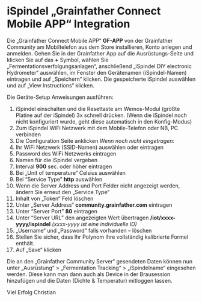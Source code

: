 # iSpindel „Grainfather Connect Mobile APP“ Integration

Die „Grainfather Connect Mobile APP“ **GF-APP** von der Grainfather Community am Mobiltelefon aus dem Store installieren, Konto anlegen und anmelden.
Gehen Sie in der Grainfather App auf die Ausrüstungs-Seite und klicken Sie auf das **+** Symbol, wählen Sie „Fermentationsverfolgungsanlagen“, anschließend „iSpindel DIY electronic Hydrometer“ auswählen, im Fenster den Gerätenamen (iSpindel-Namen) eintragen und auf „Speichern“ klicken. 
Die gespeicherte iSpindel auswählen und auf „View Instructions“ klicken.

Die Geräte-Setup Anweisungen ausführen:
1.	iSpindel einschalten und die Resettaste am Wemos-Modul (größte Platine auf der iSpindel) 3x schnell drücken. (Wenn die iSpindel noch nicht konfiguriert wurde, geht diese automatisch in den Konfig-Modus)
2.	Zum iSpindel WiFi Netzwerk mit dem Mobile-Telefon oder NB, PC verbinden
3.	Die Configuration Seite anklicken
*Wenn noch nicht eingetragen:*
4.	Ihr WiFi Netzwerk (SSID-Namen) auswählen oder eintragen
5.	Password des WiFi Netzwerks eintragen
6.	Namen für die iSpindel vergeben
7.	Interval **900** sec. oder höher eintragen
8.	Bei „Unit of temperature“ Celsius auswählen
9.	Bei “Service Type” **http** auswählen
10.	 Wenn die Server Address und Port Felder nicht angezeigt werden, ändern Sie erneut den „Service Type“ 
11.	 Inhalt von „Token“ Feld löschen
12.	 Unter „Server Address“ **community.grainfather.com** eintragen
13.	 Unter “Server Port” **80** eintragen
14.	 Unter “Server URL” den angezeigten Wert übertragen **/iot/xxxx-yyyy/ispindel**   *(xxxx-yyyy ist eine individuelle ID)*
15.	 „Username“ und „Password“ falls vorhanden – löschen
16.	 Stellen Sie sicher, dass Ihr Polynom Ihre vollständig kalibrierte Formel enthält.
17.	 Auf „Save“ klicken

Die an den „Grainfather Community Server“ gesendeten Daten können nun unter „Ausrüstung“ > „Fermentation Tracking“ > „iSpindelname“ eingesehen werden.
Diese kann man dann auch als Device in der Brausession hinzufügen und die Daten (Dichte & Temperatur) mitloggen lassen.

Viel Erfolg
Christian
